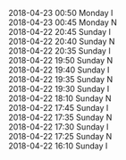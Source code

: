 2018-04-23 00:50 Monday  I  
2018-04-23 00:45 Monday  N  
2018-04-22 20:45 Sunday  I  
2018-04-22 20:40 Sunday  N  
2018-04-22 20:35 Sunday  I  
2018-04-22 19:50 Sunday  N  
2018-04-22 19:40 Sunday  I  
2018-04-22 19:35 Sunday  N  
2018-04-22 19:30 Sunday  I  
2018-04-22 18:10 Sunday  N  
2018-04-22 17:45 Sunday  I  
2018-04-22 17:35 Sunday  N  
2018-04-22 17:30 Sunday  I  
2018-04-22 17:25 Sunday  N  
2018-04-22 16:10 Sunday  I  
